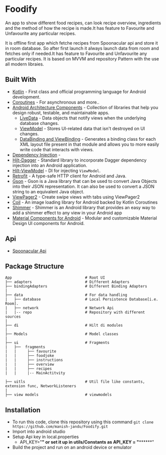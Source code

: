 # Foodify
An app to show different food recipes, can look recipe overview, ingredients and the method of how the recipe is made.It has feature to Favourite and Unfavourite any particular recipes.

It is  offline first app which fetche recipes from Spoonacular api and store it in room database. So after first launch it always launch data from room and fetches only if needed.It has feature to Favourite and Unfavourite any particular recipes.
It is based on MVVM and repository Pattern with the use all modern libraies.

## Built With
- [Kotlin](https://kotlinlang.org/) - First class and official programming language for Android development.
- [Coroutines](https://kotlinlang.org/docs/reference/coroutines-overview.html) - For asynchronous and more..
- [Android Architecture Components](https://developer.android.com/topic/libraries/architecture) - Collection of libraries that help you design robust, testable, and maintainable apps.
  - [LiveData](https://developer.android.com/topic/libraries/architecture/livedata) - Data objects that notify views when the underlying database changes.
  - [ViewModel](https://developer.android.com/topic/libraries/architecture/viewmodel) - Stores UI-related data that isn't destroyed on UI changes.
  - [DataBinding and ViewBinding](https://developer.android.com/topic/libraries/data-binding) -  Generates a binding class for each XML layout file present in that module and allows you to more easily write code that interacts with views.
 - [Dependency Injection](https://developer.android.com/training/dependency-injection) -
  - [Hilt-Dagger](https://dagger.dev/hilt/) - Standard library to incorporate Dagger dependency injection into an Android application.
  - [Hilt-ViewModel](https://developer.android.com/training/dependency-injection/hilt-jetpack) - DI for injecting `ViewModel`.
- [Retrofit](https://square.github.io/retrofit/) - A type-safe HTTP client for Android and Java.
- [Gson](https://github.com/google/gson) - Gson is a Java library that can be used to convert Java Objects into their JSON representation. It can also be used to convert a JSON string to an equivalent Java object. 
- [ViewPager2](https://developer.android.com/guide/navigation/navigation-swipe-view-2) - Create swipe views with tabs using ViewPager2
- [Coil](https://github.com/coil-kt/coil) - An image loading library for Android backed by Kotlin Coroutines
- [Shimmer](https://facebook.github.io/shimmer-android/) - Shimmer is an Android library that provides an easy way to add a shimmer effect to any view in your Android app
- [Material Components for Android](https://github.com/material-components/material-components-android) - Modular and customizable Material Design UI components for Android.
  
## Api
* [Spoonacular Api](spoonacular.com/)

## Package Structure

    App                                 # Root UI
    ├── adapters                        # Different Adapters
    ├── bindingAdapters                 # Different Binding Adapters
    |
    ├── data                            # For data handling
    |   ├── database                    # Local Persistence Database[i.e. Room].
    |   ├── network                     # Network Api
    |   |-- repo                        # Repository with different sources
    |
    ├── di                              # Hilt di modules
    |
    ├── Models                          # Model classes
    |
    ├── ui                              # Fragments
    |   ├──  fragments
    |   |     ├── favourite
    |   |     ├── foodjoke
    |   |     ├── instructions
    |   |     ├── overview
    |   |     ├── recipes
    |   |     |-- MainActitvity
    
    ├── uitls                           # Util file like constants, extension func, NetworkListeners
    |
    ├── view models                     # viewmodels
    
 ## Installation

* To run this code, clone this repository using this command `git clone https://github.com/manish-jandu/Foodify.git`
* Import into android studio
* Setup Api key in local.properties
  - API_KEY="**********"
  or set it up in utils/Constants as API_KEY = "****************"
* Build the project and run on an android device or emulator

